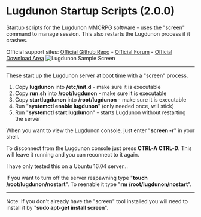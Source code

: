 # Lugdunon Startup Scripts (2.0.0)
Startup scripts for the Lugdunon MMORPG software - uses the "screen" command to manage session. This also restarts the Lugdunon process if it crashes.

Official support sites: [Official Github Repo](https://github.com/fstltna/LugdunonStartup) - [Official Forum](https://LugdunonCity.org/index.php/forum/startup-scripts)  - [Official Download Area](https://LugdunonCity.org/index.php/downloads-new/category/14-startup-scripts)
![Lugdunon Sample Screen](https://LugdunonCity.org/lugdunon_sample_screen.png) 

---
These start up the Lugdunon server at boot time with a "screen" process.

1. Copy **lugdunon** into **/etc/init.d** - make sure it is executable
2. Copy **run.sh** into **/root/lugdunon** - make sure it is executable
3. Copy **startlugdunon** into **/root/lugdunon** - make sure it is executable
4. Run "**systemctl enable lugdunon**" (only needed once, will stick)
5. Run "**systemctl start lugdunon**" - starts Lugdunon without restarting the server

When you want to view the Lugdunon console, just enter "**screen -r**" in your shell.

To disconnect from the Lugdunon console just press **CTRL-A CTRL-D**. This will leave it running and you can reconnect to it again.

I have only tested this on a Ubuntu 16.04 server...

If you want to turn off the server respawning type "**touch /root/lugdunon/nostart**". To reenable it type "**rm /root/lugdunon/nostart**".

---
Note: If you don't already have the "screen" tool installed you will need to install it by "**sudo apt-get install screen**".
